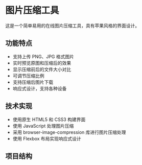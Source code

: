 # 图片压缩工具

这是一个简单易用的在线图片压缩工具，具有苹果风格的界面设计。

## 功能特点

- 支持上传 PNG、JPG 格式图片
- 实时预览原图和压缩后的效果
- 显示压缩前后的文件大小对比
- 可调节压缩比例
- 支持压缩后图片下载
- 响应式设计，支持各种设备

## 技术实现

- 使用原生 HTML5 和 CSS3 构建界面
- 使用 JavaScript 处理图片压缩
- 采用 browser-image-compression 库进行图片压缩处理
- 使用 Flexbox 布局实现响应式设计

## 项目结构 